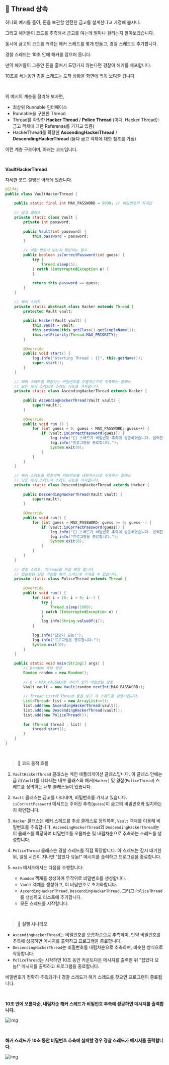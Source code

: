 ## 📘 Thread 상속

하나의 예시를 들어, 돈을 보관할 안전한 금고를 설계한다고 가정해 봅시다.

그리고 해커들이 코드를 추측해서 금고를 여는데 얼마나 걸리는지 알아보겠습니다.

동시에 금고의 코드를 깨려는 헤커 스레드를 몇개 만들고, 경찰 스레드도 추가합니다.

경찰 스레드는 10초 안에 해커를 잡으러 옵니다.

만약 해커들이 그동안 돈을 훔쳐서 도망가지 않는다면 경찰이 해커를 체포합니다.

10초를 세는동안 경찰 스레드는 도착 상황을 화면에 띄워 보여줄 겁니다.

<br>

위 예시의 계층을 정리해 보자면,

- 최상위 Runnable 인터페이스
- Runnable을 구현한 Thread
- Thread를 확장한 **Hacker Thread** / **Police Thread** (이때, Hacker Thread는 금고 객체에 대한 Referense를 가지고 있음)
- HackerThread를 확장한 **AscendingHackerThread** / **DescendingHackerThread** (둘다 금고 객체에 대한 참조를 가짐)

이런 계층 구조이며, 아래는 코드입니다.

<br>

**VaultHackerThread**

자세한 코드 설명은 아래에 있습니다.

```java
@Slf4j  
public class VaultHackerThread {  
  
    public static final int MAX_PASSWORD = 9999; // 비밀번호의 최대값  
  
    // 금고 클래스  
    private static class Vault {  
        private int password;  
  
        public Vault(int password) {  
            this.password = password;  
        }  
  
        // 비밀 번호가 맞는지 확인하는 함수  
        public boolean isCorrectPassword(int guess) {  
            try {  
                Thread.sleep(5);  
            } catch (InterruptedException e) {  
            }  
  
            return this.password == guess;  
        }  
    }  
  
    // 해커 스레드  
    private static abstract class Hacker extends Thread {  
        protected Vault vault;  
  
        public Hacker(Vault vault) {  
            this.vault = vault;  
            this.setName(this.getClass().getSimpleName());  
            this.setPriority(Thread.MAX_PRIORITY);  
        }  
  
        @Override  
        public void start() {  
            log.info("Starting Thread : {}", this.getName());  
            super.start();  
        }  
    }  
  
    // 해커 스레드를 확장하는 비밀번호를 오름차순으로 추측하는 클래스  
    // 모든 해커 스레드와 스레드 기능을 가져옵니다.  
    private static class AscendingHackerThread extends Hacker {  
  
        public AscendingHackerThread(Vault vault) {  
            super(vault);  
        }  
  
        @Override  
        public void run () {  
            for (int guess = 0; guess < MAX_PASSWORD; guess++) {  
                if (vault.isCorrectPassword(guess)) {  
                    log.info("{} 스레드가 비밀번호 추측에 성공하였습니다. 입력한 비밀번호 : {}", this.getName(), guess);  
                    log.info("프로그램을 종료합니다.");  
                    System.exit(0);  
                }  
            }  
        }  
    }  
  
    // 해커 스레드를 확장하며 비밀번호를 내림차순으로 추측하는 클래스  
    // 모든 해커 스레드와 스레드 기능을 가져옵니다.  
    private static class DescendingHackerThread extends Hacker {  
  
        public DescendingHackerThread(Vault vault) {  
            super(vault);  
        }  
  
        @Override  
        public void run() {  
            for (int guess = MAX_PASSWORD; guess >= 0; guess--) {  
                if (vault.isCorrectPassword(guess)) {  
                    log.info("{} 스레드가 비밀번호 추측에 성공하였습니다. 입력한 비밀번호 : {}", this.getName(), guess);  
                    log.info("프로그램을 종료합니다.");  
                    System.exit(0);  
                }  
            }  
        }  
    }  
  
    // 경찰 스레드, Thread를 직접 확장 합니다.  
    // 캡슐화된 모든 기능을 해커 스레드에 가져올 수 없습니다.  
    private static class PoliceThread extends Thread {  
  
        @Override  
        public void run() {  
            for (int i = 10; i > 0; i--) {  
                try {  
                    Thread.sleep(1000);  
                } catch (InterruptedException e) {  
                }  
                log.info(String.valueOf(i));  
            }  
  
            log.info("잡았다 요놈!");  
            log.info("프로그램을 종료합니다.");  
            System.exit(0);  
        }  
    }  
  
    public static void main(String[] args) {  
        // Random 객체 생성  
        Random random = new Random();  
  
        // 0 ~ MAX_PASSWORD 사이의 임의 비밀번호 설정
        Vault vault = new Vault(random.nextInt(MAX_PASSWORD));  
  
        // Thread List에 Thread 들을 넣고 각 스레드를 실행시킵니다.  
        List<Thread> list = new ArrayList<>();  
        list.add(new AscendingHackerThread(vault));  
        list.add(new DescendingHackerThread(vault));  
        list.add(new PoliceThread());  
  
        for (Thread thread : list) {  
            thread.start();  
        }  
    }  
}
```

<br>

> 📌 **코드 동작 흐름**

1. `VaultHackerThread` 클래스는 메인 애플리케이션 클래스입니다. 이 클래스 안에는 금고(`Vault`)를 나타내는 내부 클래스와 해커(`Hacker`) 및 경찰(`PoliceThread`) 스레드를 정의하는 내부 클래스들이 있습니다.

2. `Vault` 클래스는 금고를 나타내며, 비밀번호를 가지고 있습니다. `isCorrectPassword` 메서드는 주어진 추측(`guess`)이 금고의 비밀번호와 일치하는지 확인합니다.

3. `Hacker` 클래스는 해커 스레드를 추상 클래스로 정의하며, `Vault` 객체를 이용해 비밀번호를 추측합니다. `AscendingHackerThread`와 `DescendingHackerThread`는 이 클래스를 확장하여 비밀번호를 오름차순 및 내림차순으로 추측하는 스레드를 생성합니다.

4. `PoliceThread` 클래스는 경찰 스레드를 직접 확장합니다. 이 스레드는 잠시 대기한 뒤, 일정 시간이 지나면 "잡았다 요놈!" 메시지를 출력하고 프로그램을 종료합니다.

5. `main` 메서드에서는 다음을 수행합니다:

    - `Random` 객체를 생성하여 무작위로 비밀번호를 생성합니다.
    - `Vault` 객체를 생성하고, 이 비밀번호로 초기화합니다.
    - `AscendingHackerThread`, `DescendingHackerThread`, 그리고 `PoliceThread`를 생성하고 리스트에 추가합니다.
    - 모든 스레드를 시작합니다.

<br>

> 📌 **실행 시나리오**

- `AscendingHackerThread`는 비밀번호를 오름차순으로 추측하며, 만약 비밀번호를 추측에 성공하면 메시지를 출력하고 프로그램을 종료합니다.
- `DescendingHackerThread`는 비밀번호를 내림차순으로 추측하며, 비슷한 방식으로 작동합니다.
- `PoliceThread`는 시작하면 10초 동안 카운트다운 메시지를 출력한 뒤 "잡았다 요놈!" 메시지를 출력하고 프로그램을 종료합니다.

비밀번호가 정확히 추측되거나 경찰 스레드가 해커 스레드를 찾으면 프로그램이 종료됩니다.

<br>

**10초 안에 오름차순, 내림차순 해커 스레드가 비밀번호 추측에 성공하면 메시지를 출력합니다.**

![img](https://raw.githubusercontent.com/spacedustz/Obsidian-Image-Server/main/img2/hacker.png)

<br>

**해커 스레드가 10초 동안 비밀번호 추측에 실패할 경우 경찰 스레드가 메시지를 출력합니다.**

![img](https://raw.githubusercontent.com/spacedustz/Obsidian-Image-Server/main/img2/police.png)